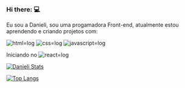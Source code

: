 ### Hi there: :computer:
Eu sou a Danieli, sou uma progamadora Front-end, atualmente estou aprendendo e criando projetos com:

<img src="https://img.shields.io/badge/HTML5-E34F26?style=for-the-badge&logo=html5&logoColor=white" alt="html=log"/>

<img src="https://img.shields.io/badge/CSS3-1572B6?style=for-the-badge&logo=css3&logoColor=white"  alt="css=log"/>

<img src="https://img.shields.io/badge/JavaScript-F7DF1E?style=for-the-badge&logo=javascript&logoColor=black" alt="javascript=log"/>

Iniciando no <img src="https://img.shields.io/badge/React-20232A?style=for-the-badge&logo=react&logoColor=61DAFB" alt="react=log"/>

[![Danieli Stats](https://github-readme-stats.vercel.app/api?username=DaniAndrade20)](https://github.com/anuraghazra/github-readme-stats)

[![Top Langs](https://github-readme-stats.vercel.app/api/top-langs/?username=DaniAndrade20)](https://github.com/anuraghazra/github-readme-stats)

